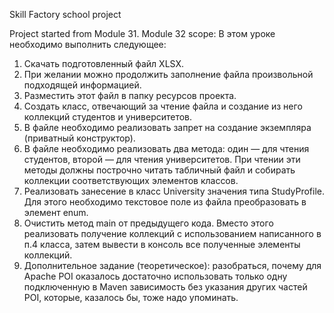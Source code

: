 Skill Factory school project

Project started from Module 31.
Module 32 scope:
В этом уроке необходимо выполнить следующее:

1. Скачать подготовленный файл XLSX.
2. При желании можно продолжить заполнение файла произвольной подходящей информацией.
3. Разместить этот файл в папку ресурсов проекта.
4. Создать класс, отвечающий за чтение файла и создание из него коллекций студентов и университетов.
5. В файле необходимо реализовать запрет на создание экземпляра (приватный конструктор).
6. В файле необходимо реализовать два метода: один — для чтения студентов, второй — для чтения университетов. При чтении эти методы должны построчно читать табличный файл и собирать коллекции соответствующих элементов классов.
7. Реализовать занесение в класс University значения типа StudyProfile. Для этого необходимо текстовое поле из файла преобразовать в элемент enum.
8. Очистить метод main от предыдущего кода. Вместо этого реализовать получение коллекций с использованием написанного в п.4 класса, затем вывести в консоль все полученные элементы коллекций.
9. Дополнительное задание (теоретическое): разобраться, почему для Apache POI оказалось достаточно использовать только одну подключенную в Maven зависимость без указания других частей POI, которые, казалось бы, тоже надо упоминать.
